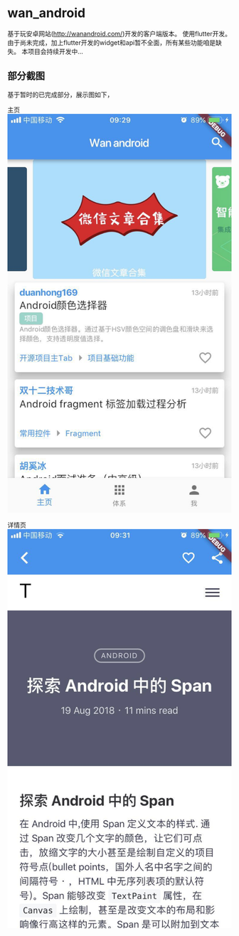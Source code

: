 # wan_android

基于玩安卓网站(http://wanandroid.com/)开发的客户端版本。
使用flutter开发。
由于尚未完成，加上flutter开发的widget和api暂不全面，所有某些功能咱是缺失。
本项目会持续开发中...

## 部分截图

基于暂时的已完成部分，展示图如下，

主页
![主页](screenshot/261534815102_.pic.jpg)

详情页
![详情页](screenshot/271534815102_.pic.jpg)

